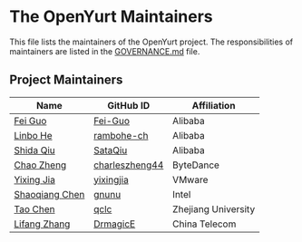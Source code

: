 # The OpenYurt Maintainers

This file lists the maintainers of the OpenYurt project. The responsibilities of maintainers are listed in the [GOVERNANCE.md](GOVERNANCE.md) file.

## Project Maintainers
| Name | GitHub ID | Affiliation |
| ---- | --------- | ----------- |
| [Fei Guo](mailto:f.guo@alibaba-inc.com) | [Fei-Guo](https://github.com/Fei-Guo) | Alibaba |
| [Linbo He](mailto:linbo.hlb@alibaba-inc.com) | [rambohe-ch](https://github.com/rambohe-ch) | Alibaba |
| [Shida Qiu](mailto:shida.qsd@alibaba-inc.com) | [SataQiu](https://github.com/SataQiu) | Alibaba |
| [Chao Zheng](mailto:chao.zheng@bytedance.com) | [charleszheng44](https://github.com/charleszheng44) | ByteDance |
| [Yixing Jia](mailto:yixingjia@gmail.com) | [yixingjia](https://github.com/yixingjia) | VMware |
| [Shaoqiang Chen](mailto:shaoqiang.chen@intel.com) | [gnunu](https://github.com/gnunu) | Intel |
| [Tao Chen](mailto:cchentaoct@163.com) | [qclc](https://github.com/qclc) | Zhejiang University |
| [Lifang Zhang](mailto:379342542@qq.com) | [DrmagicE](https://github.com/DrmagicE) | China Telecom |